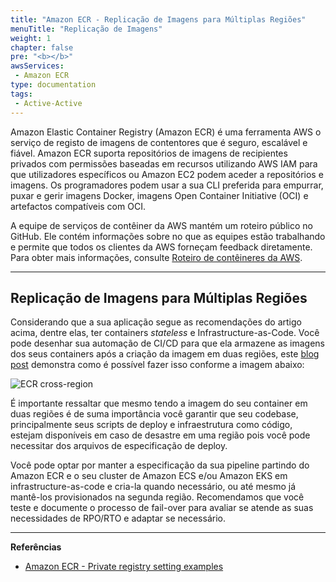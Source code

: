 ```yaml
---
title: "Amazon ECR - Replicação de Imagens para Múltiplas Regiões"
menuTitle: "Replicação de Imagens"
weight: 1
chapter: false
pre: "<b></b>"
awsServices:
 - Amazon ECR
type: documentation
tags: 
 - Active-Active
---
```


Amazon Elastic Container Registry (Amazon ECR) é uma ferramenta AWS o serviço de registo de imagens de contentores que é seguro, escalável e fiável. Amazon ECR suporta repositórios de imagens de recipientes privados com permissões baseadas em recursos utilizando AWS IAM para que utilizadores específicos ou Amazon EC2 podem aceder a repositórios e imagens. Os programadores podem usar a sua CLI preferida para empurrar, puxar e gerir imagens Docker, imagens Open Container Initiative (OCI) e artefactos compatíveis com OCI.

A equipe de serviços de contêiner da AWS mantém um roteiro público no GitHub. Ele contém informações sobre no que as equipes estão trabalhando e permite que todos os clientes da AWS forneçam feedback diretamente. Para obter mais informações, consulte [Roteiro de contêineres da AWS](https://github.com/aws/containers-roadmap).

---

## Replicação de Imagens para Múltiplas Regiões


Considerando que a sua aplicação segue as recomendações do artigo acima, dentre elas, ter containers *stateless* e Infrastructure-as-Code. Você pode desenhar sua automação de CI/CD para que ela armazene as imagens dos seus containers após a criação da imagem em duas regiões, este [blog post](https://aws.amazon.com/blogs/containers/cross-region-replication-in-amazon-ecr-has-landed/) demonstra como é possível fazer isso conforme a imagem abaixo:

![ECR cross-region](/images/ecr-crr-scenario-1.png)


É importante ressaltar que mesmo tendo a imagem do seu container em duas regiões é de suma importância você garantir que seu codebase, principalmente seus scripts de deploy e infraestrutura como código, estejam disponíveis em caso de desastre em uma região pois você pode necessitar dos arquivos de especificação de deploy.

Você pode optar por manter a especificação da sua pipeline partindo do Amazon ECR e o seu cluster de Amazon ECS e/ou Amazon EKS em infrastructure-as-code e cria-la quando necessário, ou até mesmo já mantê-los provisionados na segunda região. Recomendamos que você teste e documente o processo de fail-over para avaliar se atende as suas necessidades de RPO/RTO e adaptar se necessário.

---

**Referências**
- [Amazon ECR - Private registry setting examples](https://docs.aws.amazon.com/pt_br/AmazonECR/latest/userguide/registry-settings-examples.html)